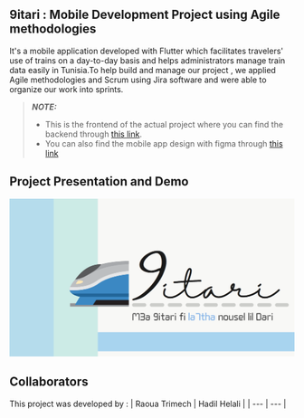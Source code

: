 ## 9itari : Mobile Development Project using Agile methodologies

It's a mobile application developed with Flutter which facilitates travelers' use of trains on a day-to-day basis and helps administrators manage train data easily in Tunisia.To help build and manage our project , we applied Agile methodologies and Scrum using Jira software and were able to organize our work into sprints. 
> **_NOTE:_**  
> * This is the frontend of the actual project where you can find the backend through [this link](https://github.com/HadilHelali/scrumproject_Backend).
> * You can also find the mobile app design with figma through [this link](https://www.figma.com/community/file/1202348334608371836)

## Project Presentation and Demo
[![Demo](./Presentation.png)](https://www.canva.com/design/DAFCMnf35ZM/c6cocVSlD4uTxjpYmhF8lA/view?utm_content=DAFCMnf35ZM&utm_campaign=designshare&utm_medium=link&utm_source=publishsharelink)

## Collaborators
This project was developed by :
| Raoua Trimech | Hadil Helali |
| --- | --- |



